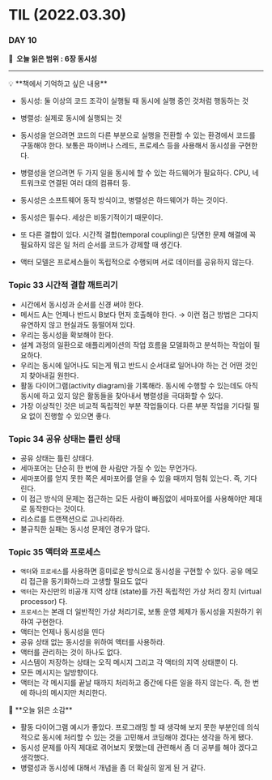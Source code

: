 # TIL (2022.03.30)

### DAY 10

**🔖  오늘 읽은 범위 : 6장 동시성**

---

<aside>
💡 **책에서 기억하고 싶은 내용**

</aside>

- 동시성: 둘 이상의 코드 조각이 실행될 때 동시에 실행 중인 것처럼 행동하는 것
- 병렬성: 실제로 동시에 실행되는 것

- 동시성을 얻으려면 코드의 다른 부분으로 실행을 전환할 수 있는 환경에서 코드를 구동해야 한다. 보통은 파이버나 스레드, 프로세스 등을 사용해서 동시성을 구현한다.
- 병렬성을 얻으려면 두 가지 일을 동시에 할 수 있는 하드웨어가 필요하다. CPU, 네트워크로 연결된 여러 대의 컴퓨터 등.
- 동시성은 소프트웨어 동작 방식이고, 병렬성은 하드웨어가 하는 것이다.

- 동시성은 필수다. 세상은 비동기적이기 때문이다.
- 또 다른 결합이 있다. 시간적 결합(temporal coupling)은 당면한 문제 해결에 꼭 필요하지 않은 일 처리 순서를 코드가 강제할 때 생긴다.

- 액터 모델은 프로세스들이 독립적으로 수행되며 서로 데이터를 공유하지 않는다.

### Topic 33 시간적 결합 깨트리기

- 시간에서 동시성과 순서를 신경 써야 한다.
- 메서드 A는 언제나 반드시 B보다 먼저 호출해야 한다. → 이런 접근 방법은 그다지 유연하지 않고 현실과도 동떨어져 있다.
- 우리는 동시성을 확보해야 한다.
- 설계 과정의 일환으로 애플리케이션의 작업 흐름을 모델화하고 분석하는 작업이 필요하다.
- 우리는 동시에 일어나도 되는게 뭐고 반드시 순서대로 일어나야 하는 건 어떤 것인지 찾아내길 원한다.
- 활동 다이어그램(activity diagram)을 기록해라. 동시에 수행할 수 있는데도 아직 동시에 하고 있지 않은 활동들을 찾아내서 병렬성을 극대화할 수 있다.
- 가장 이상적인 것은 비교적 독립적인 부분 작업들이다. 다른 부분 작업을 기다릴 필요 없이 진행할 수 있으면 좋다.

### Topic 34 공유 상태는 틀린 상태

- 공유 상태는 틀린 상태다.
- 세마포어는 단순히 한 번에 한 사람만 가질 수 있는 무언가다.
- 세마포어를 얻지 못한 쪽은 세마포어를 얻을 수 있을 때까지 멈춰 있는다. 즉, 기다린다.
- 이 접근 방식의 문제는 접근하는 모든 사람이 빠짐없이 세마포어를 사용해야만 제대로 동작한다는 것이다.
- 리소르를 트랜잭션으로 고나리하라.
- 불규칙한 실패는 동시성 문제인 경우가 많다.

### Topic 35 액터와 프로세스

- `액터`와 `프로세스`를 사용하면 흥미로운 방식으로 동시성을 구현할 수 있다. 공유 메모리 접근을 동기화하느라 고생할 필요도 없다
- `액터`는 자신만의 비공개 지역 상태 (state)를 가진 독립적인 가상 처리 장치 (virtual processor) 다.
- `프로세스`는 본래 더 일반적인 가상 처리기로, 보통 운영 체제가 동시성을 지원하기 위하여 구현한다.
- 액터는 언제나 동시성을 띤다
- 공유 상태 없는 동시성을 위하여 액터를 사용하라.
- 액터를 관리하는 것이 하나도 없다.
- 시스템이 저장하는 상태는 오직 메시지 그리고 각 액터의 지역 상태뿐이
다.
- 모든 메시지는 일방향이다.
- 액터는 각 메시지를 끝날 때까지 처리하고 중간에 다른 일을 하지 않는다. 즉, 한 번에 하나의 메시지만 처리한다.

<aside>
🤔 **오늘 읽은 소감**

</aside>

- 활동 다이어그램 예시가 좋았다. 프로그래밍 할 때 생각해 보지 못한 부분인데 의식적으로 동시에 처리할 수 있는 것을 고민해서 코딩해야 겠다는 생각을 하게 됐다.
- 동시성 문제를 아직 제대로 겪어보지 못했는데 관련해서 좀 더 공부를 해야 겠다고 생각했다.
- 병렬성과 동시성에 대해서 개념을 좀 더 확실히 알게 된 거 같다.
